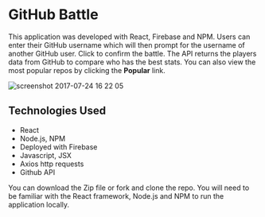 # GitHub Battle

This application was developed with React, Firebase and NPM. Users can enter their GitHub username which will then prompt for the username of another GitHub user. Click to confirm the battle. The API returns the players data from GitHub to compare who has the best stats. You can also view the most popular repos by clicking the **Popular** link.

![screenshot 2017-07-24 16 22 05](https://user-images.githubusercontent.com/14083180/28549021-5eaa64ac-708c-11e7-8759-497c89d7bd8d.png)

## Technologies Used

* React
* Node.js, NPM
* Deployed with Firebase
* Javascript, JSX
* Axios http requests
* Github API

You can download the Zip file or fork and clone the repo. You will need to be familiar with the React framework, Node.js and NPM to run the application locally. 
